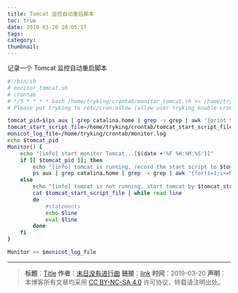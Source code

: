 ```yaml
---
title: Tomcat 监控自动重启脚本
toc: true
date: 2019-03-20 10:05:17
tags:
category:
thumbnail:
---
```


记录一个 Tomcat 监控自动重启脚本
<!--more-->

```bash
#!/bin/sh
# monitor_tomcat.sh
# crontab 
# */5 * * * * bash /home/tryking/crontab/monitor_tomcat.sh >> /home/tryking/crontab/crontab.log 2>&1
# Please put tryking to /etc/cron.allow (allow user tryking enable crontab)

tomcat_pid=$(ps aux | grep catalina.home | grep -v grep | awk '{print $2}')
tomcat_start_script_file=/home/tryking/crontab/tomcat_start_script_file
monicot_log_file=/home/tryking/crontab/monitor.log
echo $tomcat_pid
Monitor() {
	echo "[info] start monitor Tomcat...[$(date +'%F %H:%M:%S')]"
	if [[ $tomcat_pid ]]; then
		echo "[info] tomcat is running, record the start script to $tomcat_start_script_file"
		ps aux | grep catalina.home | grep -v grep | awk '{for(i=1;i<=NF;i++)print $i}' | grep catalina.home | awk -F '=' '{print $2}'  | uniq | sed 's/$/\/bin\/startup.sh/g' | sed 's/^/bash /g' > $tomcat_start_script_file
	else
		echo "[info] tomcat is not running, start tomcat by $tomcat_start_script_file]"
		cat $tomcat_start_script_file | while read line 
		do
			#statements
			echo $line
	 		eval $line
		done
	fi
}

Monitor >> $monicot_log_file  

```

---
> **标题**：[Title](https://dengkaiting.com/)
> **作者**：[末日没有进行曲](https://dengkaiting.com/)
> **链接**：[link](https://dengkaiting.com/)
> **时间**：2019-03-20
> **声明**：本博客所有文章均采用 [CC BY-NC-SA 4.0](https://creativecommons.org/licenses/by-nc-sa/4.0/deed.zh) 许可协议，转载请注明出处。